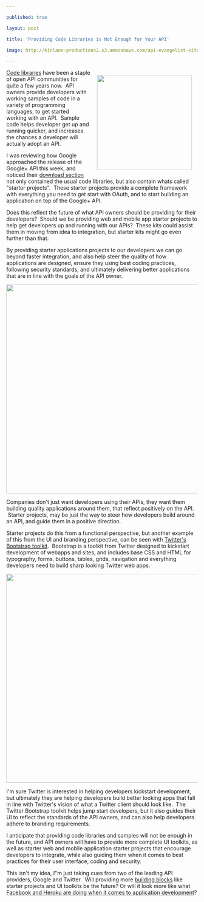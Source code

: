 ---
published: true
layout: post
title: 'Providing Code Libraries is Not Enough for Your API'
image: http://kinlane-productions2.s3.amazonaws.com/api-evangelist-site/blog/Tag-Cloud-API-Code-Samples.png
---

<p><img style="padding: 15px;" src="https://kinlane-productions2.s3.amazonaws.com/api-evangelist/Tag-Cloud-API-Code-Samples.png" alt="" width="250" align="right" /><a title="Code libraries" href="http://apievangelist.com/buildingblocks/code_libraries.php">Code libraries</a> have been a staple of open API communities for quite a few years now. &nbsp;API owners provide developers with working samples of code in a variety of programming languages, to get started working with an API. &nbsp;Sample code helps developer get up and running quicker, and increases the chances a developer will actually adopt an API.
<p>I was reviewing how Google approached the release of the Google+ API this week, and noticed their <a title="download section" href="https://developers.google.com/+/downloads">download section</a> not only contained the usual code libraries, but also contain whats called "starter projects". &nbsp;These starter projects provide a complete framework with everything you need to get start with OAuth, and to start building an application on top of the Google+ API.
<p>Does this reflect the future of what API owners should be providing for their developers? &nbsp;Should we be providing web and mobile app starter projects to help get developers up and running with our APIs? &nbsp;These kits could assist them in moving from idea to integration, but starter kits might go even further than that. &nbsp;
<p>By providing starter applications projects to our developers we can go beyond faster integration, and also help steer the quality of how applications are designed, ensure they using best coding practices, following security standards, and ultimately delivering better applications that are in line with the goals of the API owner.
<p><img style="display: block; margin-left: auto; margin-right: auto;" src="https://kinlane-productions2.s3.amazonaws.com/google-plus/Google-Plus-Starter-Projects.png" alt="" width="550" align="center" />
<p>Companies don't just want developers using their APIs, they want them building quality applications around them, that reflect positively on the API. &nbsp;Starter projects, may be just the way to steer how developers build around an API, and guide them in a positive direction.
<p>Starter projects do this from a functional perspective, but another example of this from the UI and branding perspective, can be seen with <a title="Twitters Bootstrap Toolkit" href="https://twitter.github.com/bootstrap/">Twitter's Bootstrap toolkit</a>. &nbsp;Bootstrap is a toolkit from Twitter designed to kickstart development of webapps and sites, and includes base CSS and HTML for typography, forms, buttons, tables, grids, navigation and everything developers need to build sharp looking Twitter web apps.
<p><img style="display: block; margin-left: auto; margin-right: auto;" src="https://kinlane-productions2.s3.amazonaws.com/twitter/Bootstrap-Twitter.png" alt="" width="550" align="center" />
<p>I'm sure Twitter is interested in helping developers kickstart development, but ultimately they are helping developers build better looking apps that fall in line with Twitter's vision of what a Twitter client should look like. &nbsp;The Twitter Bootstrap toolkit helps jump start developers, but it also guides their UI to reflect the standards of the API owners, and can also help developers adhere to branding requirements.
<p>I anticipate that providing code libraries and samples will not be enough in the future, and API owners will have to provide more complete UI toolkits, as well as starter web and mobile application starter projects that encourage developers to integrate, while also guiding them when it comes to best practices for their user interface, coding and security. &nbsp;
<p>This isn't my idea, I"m just taking cues from two of the leading API providers, Google and Twitter. &nbsp;Will providing more <a title="building blocks" href="http://apievangelist.com/buildingblocks/">building blocks</a> like starter projects and UI toolkits be the future? Or will it look more like what <a title="Facebook and Heroku are doing when it comes to application development" href="http://blog.programmableweb.com/2011/09/16/facebook-apps-in-the-cloud-made-easy-by-heroku-partnership/">Facebook and Heroku are doing when it comes to application development</a>?

